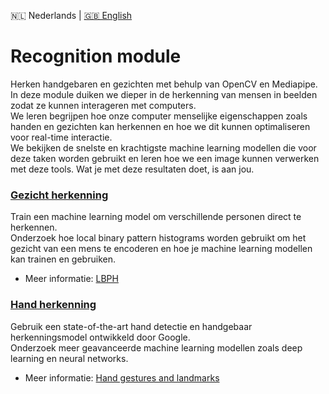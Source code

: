🇳🇱 Nederlands | [🇬🇧 English](./README_en.md)

# Recognition module

Herken handgebaren en gezichten met behulp van OpenCV en Mediapipe.  
In deze module duiken we dieper in de herkenning van mensen in beelden zodat ze kunnen interageren met computers.  
We leren begrijpen hoe onze computer menselijke eigenschappen zoals handen en gezichten kan herkennen en hoe we dit kunnen optimaliseren voor real-time interactie.  
We bekijken de snelste en krachtigste machine learning modellen die voor deze taken worden gebruikt en leren hoe we een image kunnen verwerken met deze tools.
Wat je met deze resultaten doet, is aan jou.  

### [Gezicht herkenning](https://github.com/vubir-projectEIT/Image_Processing/edit/main/Recognition/Face)

Train een machine learning model om verschillende personen direct te herkennen.  
Onderzoek hoe local binary pattern histograms worden gebruikt om het gezicht van een mens te encoderen en hoe je machine learning modellen kan trainen en gebruiken.  

- Meer informatie: [LBPH](https://www.geeksforgeeks.org/face-recognition-with-local-binary-patterns-lbps-and-opencv/)
  
### [Hand herkenning](https://github.com/vubir-projectEIT/Image_Processing/edit/main/Recognition/Hand)

Gebruik een state-of-the-art hand detectie en handgebaar herkenningsmodel ontwikkeld door Google.  
Onderzoek meer geavanceerde machine learning modellen zoals deep learning en neural networks.  

- Meer informatie: [Hand gestures and landmarks](https://ai.google.dev/edge/mediapipe/solutions/vision/gesture_recognizer/python)

